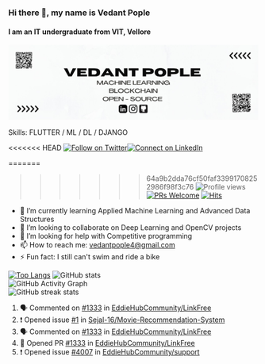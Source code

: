 ### Hi there 👋, my name is Vedant Pople 
#### I am an IT undergraduate from VIT, Vellore

<p align="center">  
    <img src="https://github.com/vedantpople4/vedantpople4/blob/master/VEDANT%20POPLE.jpg">
</p>

Skills: FLUTTER / ML / DL / DJANGO

<<<<<<< HEAD
[![Follow on Twitter](https://img.shields.io/badge/--twitter?label=Twitter&logo=Twitter&style=social)](https://mobile.twitter.com/vedantpople)[![Connect on LinkedIn](https://img.shields.io/badge/--linkedin?label=LinkedIn&logo=LinkedIn&style=social)](https://www.linkedin.com/in/vedantpople/)

=======
>>>>>>> 64a9b2dda76cf50faf33991708252986f98f3c76
![Profile views](https://gpvc.arturio.dev/vedantpople4)  [![PRs Welcome](https://img.shields.io/badge/PRs-welcome-brightgreen.svg?style=flat&logo=github)](https://github.com/vedantpople4/) [![Hits](https://hits.seeyoufarm.com/api/count/incr/badge.svg?url=https%3A%2F%2Fgithub.com%2Fvedantpople4%2Fhit-counter&count_bg=%2379C83D&title_bg=%23555555&icon=&icon_color=%23E7E7E7&title=hits&edge_flat=false)](https://hits.seeyoufarm.com)


- 🌱 I’m currently learning Applied Machine Learning and Advanced Data Structures 
- 👯 I’m looking to collaborate on Deep Learning and OpenCV projects 
- 🤔 I’m looking for help with Competitive programming 
- 📫 How to reach me: vedantpople4@gmail.com 
- ⚡ Fun fact: I still can't swim and ride a bike 
  
[![Top Langs](https://github-readme-stats.vercel.app/api/top-langs/?username=vedantpople4)](https://github.com/anuraghazra/github-readme-stats)
![GitHub stats](https://github-readme-stats.vercel.app/api?username=vedantpople4&show_icons=true&count_private=true)  
![GitHub Activity Graph](https://activity-graph.herokuapp.com/graph?username=vedantpople4)  
![GitHub streak stats](https://github-readme-streak-stats.herokuapp.com/?user=vedantpople4)  

<!--START_SECTION:activity-->
1. 🗣 Commented on [#1333](https://github.com/EddieHubCommunity/LinkFree/issues/1333) in [EddieHubCommunity/LinkFree](https://github.com/EddieHubCommunity/LinkFree)
2. ❗️ Opened issue [#1](https://github.com/Sejal-16/Movie-Recommendation-System/issues/1) in [Sejal-16/Movie-Recommendation-System](https://github.com/Sejal-16/Movie-Recommendation-System)
3. 🗣 Commented on [#1333](https://github.com/EddieHubCommunity/LinkFree/issues/1333) in [EddieHubCommunity/LinkFree](https://github.com/EddieHubCommunity/LinkFree)
4. 💪 Opened PR [#1333](https://github.com/EddieHubCommunity/LinkFree/pull/1333) in [EddieHubCommunity/LinkFree](https://github.com/EddieHubCommunity/LinkFree)
5. ❗️ Opened issue [#4007](https://github.com/EddieHubCommunity/support/issues/4007) in [EddieHubCommunity/support](https://github.com/EddieHubCommunity/support)
<!--END_SECTION:activity-->

